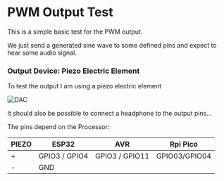 # PWM Output Test

This is a simple basic test for the PWM output.

We just send a generated sine wave to some defined pins and expect to hear some audio signal.

 
### Output Device: Piezo Electric Element

To test the output I am using a piezo electric element

![DAC](https://pschatzmann.github.io/arduino-audio-tools/resources/piezo.jpeg)

It should also be possible to connect a headphone to the output pins...


The pins depend on the Processor:

| PIEZO   |  ESP32         | AVR             | Rpi Pico
| --------| ---------------|-----------------|--------------
| +       |  GPIO3 / GPIO4 | GPIO3 / GPIO11  | GPIO03/GPIO04
| -       |  GND           |                 |
